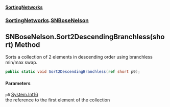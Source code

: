 #### [SortingNetworks](index.md 'index')
### [SortingNetworks](SortingNetworks.md 'SortingNetworks').[SNBoseNelson](SortingNetworks_SNBoseNelson.md 'SortingNetworks.SNBoseNelson')
## SNBoseNelson.Sort2DescendingBranchless(short) Method
Sorts a collection of 2 elements in descending order using branchless min/max swap.  
```csharp
public static void Sort2DescendingBranchless(ref short p0);
```
#### Parameters
<a name='SortingNetworks_SNBoseNelson_Sort2DescendingBranchless(short)_p0'></a>
`p0` [System.Int16](https://docs.microsoft.com/en-us/dotnet/api/System.Int16 'System.Int16')  
the reference to the first element of the collection
  
